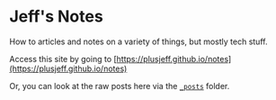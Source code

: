 # Jeff's Notes

How to articles and notes on a variety of things, but mostly tech stuff.

Access this site by going to [https://plusjeff.github.io/notes](https://plusjeff.github.io/notes)

Or, you can look at the raw posts here via the [`_posts`](_posts) folder.
